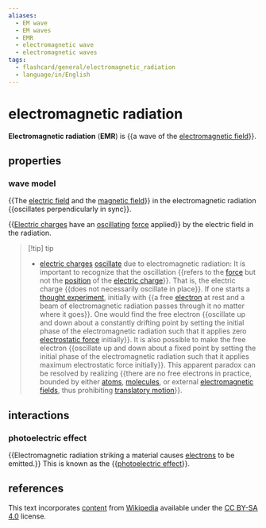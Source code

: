 ```yaml
---
aliases:
  - EM wave
  - EM waves
  - EMR
  - electromagnetic wave
  - electromagnetic waves
tags:
  - flashcard/general/electromagnetic_radiation
  - language/in/English
---
```


# electromagnetic radiation

__Electromagnetic radiation__ (__EMR__) is {{a wave of the [electromagnetic field](electromagnetic%20field.md)}}. <!--SR:!2025-05-25,624,270-->

## properties

### wave model

{{The [electric field](electric%20field.md) and the [magnetic field](magnetic%20field.md)}} in the electromagnetic radiation {{oscillates perpendicularly in sync}}. <!--SR:!2025-05-29,628,270!2025-06-26,642,270-->

{{[Electric charges](electric%20charge.md) have an [oscillating](oscillation.md) [force](force.md) applied}} by the electric field in the radiation. <!--SR:!2024-04-10,208,210-->

> [!tip] tip
>
> - [electric charges](electric%20charge.md) [oscillate](oscillation.md) due to electromagnetic radiation: It is important to recognize that the oscillation {{refers to the [force](force.md) but not the [position](position%20(geometry).md) of the [electric charge](electric%20charge.md)}}. That is, the electric charge {{does not necessarily oscillate in place}}. If one starts a [thought experiment](thought%20experiment.md), initially with {{a free [electron](electron.md) at rest and a beam of electromagnetic radiation passes through it no matter where it goes}}. One would find the free electron {{oscillate up and down about a constantly drifting point by setting the initial phase of the electromagnetic radiation such that it applies zero [electrostatic force](Coulomb's%20law.md) initially}}. It is also possible to make the free electron {{oscillate up and down about a fixed point by setting the initial phase of the electromagnetic radiation such that it applies maximum electrostatic force initially}}. This apparent paradox can be resolved by realizing {{there are no free electrons in practice, bounded by either [atoms](atom.md), [molecules](molecule.md), or external [electromagnetic fields](electromagnetic%20field.md), thus prohibiting [translatory motion](translation%20(geometry).md)}}. <!--SR:!2024-04-27,69,315!2024-04-14,59,315!2024-02-26,19,255!2024-02-19,13,255!2024-04-06,52,315!2024-02-21,15,255-->

## interactions

### photoelectric effect

{{Electromagnetic radiation striking a material causes [electrons](electron.md) to be emitted.}} This is known as the {{[photoelectric effect](photoelectric%20effect.md)}}. <!--SR:!2024-12-27,429,230!2025-02-11,590,310-->

## references

This text incorporates [content](https://en.wikipedia.org/wiki/electromagnetic_radiation) from [Wikipedia](Wikipedia.md) available under the [CC BY-SA 4.0](https://creativecommons.org/licenses/by-sa/4.0/) license.
